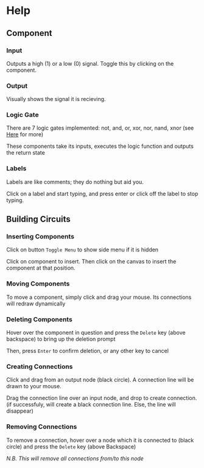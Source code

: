 # Help

## Component

### Input

Outputs a high (1) or a low (0) signal. Toggle this by clicking on the component.

### Output

Visually shows the signal it is recieving.

### Logic Gate

There are 7 logic gates implemented: not, and, or, xor, nor, nand, xnor (see [Here](https://en.wikipedia.org/wiki/Logic_gate) for more)

These components take its inputs, executes the logic function and outputs the return state

### Labels

Labels are like comments; they do nothing but aid you.

Click on a label and start typing, and press enter or click off the label to stop typing.

## Building Circuits

### Inserting Components

Click on button `Toggle Menu` to show side menu if it is hidden

Click on component to insert. Then click on the canvas to insert the component at that position.

### Moving Components

To move a component, simply click and drag your mouse. Its connections will redraw dynamically

### Deleting Components

Hover over the component in question and press the `Delete` key (above backspace) to bring up the deletion prompt

Then, press `Enter` to confirm deletion, or any other key to cancel

### Creating Connections

Click and drag from an output node (black circle). A connection line will be drawn to your mouse.

Drag the connection line over an input node, and drop to create connection. (if successfuly, will create a black connection line. Else, the line will disappear)

### Removing Connections

To remove a connection, hover over a node which it is connected to (black circle) and press the `Delete` key (above Backspace)

*N.B. This will remove all connections from/to this node*
